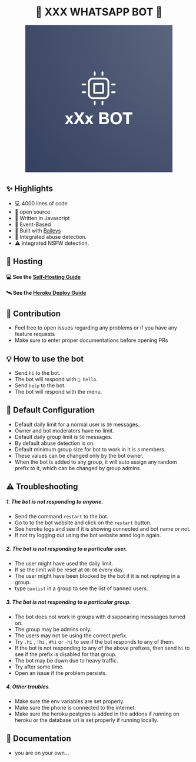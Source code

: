 <h1 align="center">🤖 XXX WHATSAPP BOT 🤖</h1>


<p align="center">
<img src="/readme/images/logo.jpeg" width=400px alt="xxxlogo" />
</p>

## ✨ Highlights

- 💻 4000 lines of code
- 💖 open source
- 💙 Written in Javascript
- 💛 Event-Based 
- 💝 Built with [Baileys](https://github.com/adiwajshing/baileys)
- 🖤 Integrated abuse detection.
- ⚠️ Integrated NSFW detection.


## 💮 Hosting

#### 💻 See the [Self-Hosting Guide](/readme/self-hosting.md) 
#### 🛰️ See the [Heroku Deploy Guide](/readme/heroku-hosting.md)


## 💪 Contribution

+ Feel free to open issues regarding any problems or if you have any feature requests
+ Make sure to enter proper documentations before opening PRs


## 💡 How to use the bot

- Send `hi` to the bot.
- The bot will respond with `👋 hello`.
- Send `help` to the bot.
- The bot will respond with the menu.


## 🔧 Default Configuration

- Default daily limit for a normal user is `30` messages.
- Owner and bot moderators have no limit.
- Default daily group limit is `50` messages.
- By default abuse detection is on.
- Default minimum group size for bot to work in it is `3` members.
- These values can be changed only by the bot owner.
- When the bot is added to any group, it will auto assign any random prefix to it, which can be changed by group admins.


## ⚠️ Troubleshooting

##### 1. The bot is not responding to anyone.
- Send the command `restart` to the bot.
- Go to to the bot website and click on the `restart` button.
- See heroku logs and see if it is showing connected and bot name or not.
- If not try logging out using the bot website annd login again.


##### 2. The bot is not responding to a particular user.
- The user might have used the daily limit.
- If so the limit will be reset at `00:00` every day.
- The user might have been blocked by the bot if it is not replying in a group.
- type `banlist` in a group to see the list of banned users.


##### 3. The bot is not responding to a particular group.
- The bot does not work in groups with disappearing messaages turned on.
- The group may be admins only.
- The users may not be using the correct prefix.
- Try `.hi` , `!hi` , `#hi` or `-hi` to see if the bot responds to any of them.
- If the bot is not responding to any of the above prefixes, then send `hi` to see if the prefix is disabled for that group.
- The bot may be down due to heavy traffic.
- Try after some time.
- Open an issue if the problem persists.


##### 4. Other troubles.
- Make sure the env variables are set properly.
- Make sure the phone is connected to the internet.
- Make sure the heroku postgres is added in the addons if running on heroku or the database uri is set properly if running locally.



## 📜 Documentation

- you are on your own...